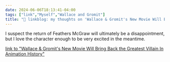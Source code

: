 ```yaml
---
date: 2024-06-06T18:13:41-04:00
tags: ["link","Myself","Wallace and Gromit"]
title: "🔗 linkblog: my thoughts on 'Wallace & Gromit's New Movie Will Bring Back the Greatest Villain In Animation History'"
---
```

I suspect the return of Feathers McGraw will ultimately be a disappointment, but I love the character enough to be very excited in the meantime.

[link to "Wallace & Gromit's New Movie Will Bring Back the Greatest Villain In Animation History"](https://gizmodo.com/wallace-and-gromit-netflix-movie-feathers-mcgraw-1851524253)